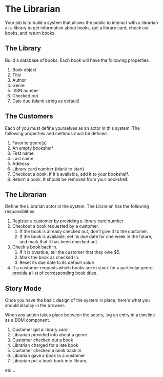 # The Librarian

Your job is to build a system that allows the public to interact with a librarian at a library to get information about books, get a library card, check out books, and return books.

## The Library

Build a database of books. Each book will have the following properties.

1. Book object
1. Title
1. Author
1. Genre
1. ISBN number
1. Checked out
1. Date due (blank string as default)

## The Customers

Each of you must define yourselves as an actor in this system. The following properties and methods must be defined.

1. Favorite genre(s)
1. An empty bookshelf
1. First name
1. Last name
1. Address
1. Library card number (blank to start)
1. Checkout a book. If it's available, add it to your bookshelf.
1. Return a book. It should be removed from your bookshelf.

## The Librarian

Define the Librarian actor in the system. The Librarian has the following responsiblities.

1. Register a customer by providing a library card number
1. Checkout a book requested by a customer.
    1. If the book is already checked out, don't give it to the customer.
    1. If the book is available, set its due date for one week in the future, and mark that it has been checked out.
1. Check a book back in.
    1. If it is overdue, tell the customer that they owe $5.
    1. Mark the book as checked in.
    1. Reset its due date to its default value
1. If a customer requests which books are in stock for a particular genre, provide a list of corresponding book titles.

## Story Mode

Once you have the basic design of the system in place, here's what you should display in the browser.

When any action takes place between the actors, log an entry in a timeline as a DOM component.

1. Customer got a library card
1. Librarian provided info about a genre
1. Customer checked out a book
1. Librarian charged for a late book
1. Customer checked a book back in
1. Librarian gave a book to a customer
1. Librarian put a book back into library.

etc...
